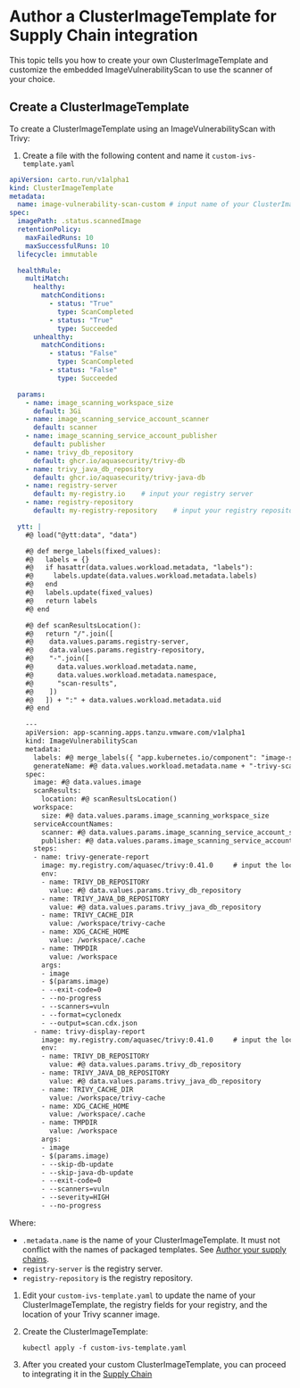 # Author a ClusterImageTemplate for Supply Chain integration

This topic tells you how to create your own ClusterImageTemplate and customize the embedded ImageVulnerabilityScan to use the scanner of your choice.

## Create a ClusterImageTemplate

To create a ClusterImageTemplate using an ImageVulnerabilityScan with Trivy:

1. Create a file with the following content and name it `custom-ivs-template.yaml`

  ```yaml
  apiVersion: carto.run/v1alpha1
  kind: ClusterImageTemplate
  metadata:
    name: image-vulnerability-scan-custom # input name of your ClusterImageTemplate
  spec:
    imagePath: .status.scannedImage
    retentionPolicy:
      maxFailedRuns: 10
      maxSuccessfulRuns: 10
    lifecycle: immutable

    healthRule:
      multiMatch:
        healthy:
          matchConditions:
            - status: "True"
              type: ScanCompleted
            - status: "True"
              type: Succeeded
        unhealthy:
          matchConditions:
            - status: "False"
              type: ScanCompleted
            - status: "False"
              type: Succeeded

    params:
      - name: image_scanning_workspace_size
        default: 3Gi
      - name: image_scanning_service_account_scanner
        default: scanner
      - name: image_scanning_service_account_publisher
        default: publisher
      - name: trivy_db_repository
        default: ghcr.io/aquasecurity/trivy-db
      - name: trivy_java_db_repository
        default: ghcr.io/aquasecurity/trivy-java-db
      - name: registry-server
        default: my-registry.io    # input your registry server
      - name: registry-repository
        default: my-registry-repository    # input your registry repository

    ytt: |
      #@ load("@ytt:data", "data")

      #@ def merge_labels(fixed_values):
      #@   labels = {}
      #@   if hasattr(data.values.workload.metadata, "labels"):
      #@     labels.update(data.values.workload.metadata.labels)
      #@   end
      #@   labels.update(fixed_values)
      #@   return labels
      #@ end

      #@ def scanResultsLocation():
      #@   return "/".join([
      #@    data.values.params.registry-server,
      #@    data.values.params.registry-repository,
      #@    "-".join([
      #@      data.values.workload.metadata.name,
      #@      data.values.workload.metadata.namespace,
      #@      "scan-results",
      #@    ])
      #@   ]) + ":" + data.values.workload.metadata.uid
      #@ end

      ---
      apiVersion: app-scanning.apps.tanzu.vmware.com/v1alpha1
      kind: ImageVulnerabilityScan
      metadata:
        labels: #@ merge_labels({ "app.kubernetes.io/component": "image-scan" })
        generateName: #@ data.values.workload.metadata.name + "-trivy-scan-"
      spec:
        image: #@ data.values.image
        scanResults:
          location: #@ scanResultsLocation()
        workspace:
          size: #@ data.values.params.image_scanning_workspace_size
        serviceAccountNames:
          scanner: #@ data.values.params.image_scanning_service_account_scanner
          publisher: #@ data.values.params.image_scanning_service_account_publisher
        steps:
        - name: trivy-generate-report
          image: my.registry.com/aquasec/trivy:0.41.0     # input the location of your trivy scanner image
          env:
          - name: TRIVY_DB_REPOSITORY
            value: #@ data.values.params.trivy_db_repository
          - name: TRIVY_JAVA_DB_REPOSITORY
            value: #@ data.values.params.trivy_java_db_repository
          - name: TRIVY_CACHE_DIR
            value: /workspace/trivy-cache
          - name: XDG_CACHE_HOME
            value: /workspace/.cache
          - name: TMPDIR
            value: /workspace
          args:
          - image
          - $(params.image)
          - --exit-code=0
          - --no-progress
          - --scanners=vuln
          - --format=cyclonedx
          - --output=scan.cdx.json
        - name: trivy-display-report
          image: my.registry.com/aquasec/trivy:0.41.0     # input the location of your trivy scanner image
          env:
          - name: TRIVY_DB_REPOSITORY
            value: #@ data.values.params.trivy_db_repository
          - name: TRIVY_JAVA_DB_REPOSITORY
            value: #@ data.values.params.trivy_java_db_repository
          - name: TRIVY_CACHE_DIR
            value: /workspace/trivy-cache
          - name: XDG_CACHE_HOME
            value: /workspace/.cache
          - name: TMPDIR
            value: /workspace
          args:
          - image
          - $(params.image)
          - --skip-db-update
          - --skip-java-db-update
          - --exit-code=0
          - --scanners=vuln
          - --severity=HIGH
          - --no-progress
  ```

  Where:

  - `.metadata.name` is the name of your ClusterImageTemplate. It must not conflict with the names of packaged templates. See [Author your supply chains](../scc/authoring-supply-chains.hbs.md#providing-your-own-templates).
  - `registry-server` is the registry server.
  - `registry-repository` is the registry repository.

1. Edit your `custom-ivs-template.yaml` to update the name of your ClusterImageTemplate, the registry fields for your registry, and the location of your Trivy scanner image.

1. Create the ClusterImageTemplate:

    ```console
    kubectl apply -f custom-ivs-template.yaml
    ```

1. After you created your custom ClusterImageTemplate, you can proceed to integrating it in the [Supply Chain](./app-scanning-alpha.hbs.md#configuring-the-supply-chain)